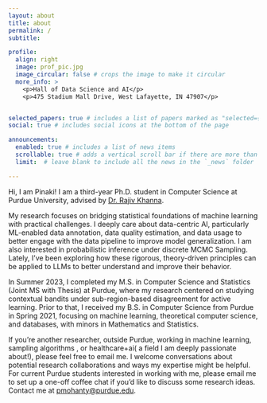 ```yaml
---
layout: about
title: about
permalink: /
subtitle: 

profile:
  align: right
  image: prof_pic.jpg
  image_circular: false # crops the image to make it circular
  more_info: >
    <p>Hall of Data Science and AI</p>
    <p>475 Stadium Mall Drive, West Lafayette, IN 47907</p>


selected_papers: true # includes a list of papers marked as "selected={true}"
social: true # includes social icons at the bottom of the page

announcements:
  enabled: true # includes a list of news items
  scrollable: true # adds a vertical scroll bar if there are more than 3 news items
  limit:  # leave blank to include all the news in the `_news` folder

---
```


Hi, I am Pinaki! I am a third-year Ph.D. student in Computer Science at Purdue University, advised by [Dr. Rajiv Khanna](https://rjvak7.github.io/). 

My research focuses on bridging statistical foundations of machine learning with practical challenges. I deeply care about data-centric AI, particularly ML-enabled data annotation, data quality estimation, and data usage to better engage with the data pipeline to improve model generalization. I am also interested in probabilistic inference under discrete MCMC Sampling. Lately, I’ve been exploring how these rigorous, theory-driven principles can be applied to LLMs to better understand and improve their behavior.

In Summer 2023, I completed my M.S. in Computer Science and Statistics (Joint MS with Thesis) at Purdue, where my research centered on studying contextual bandits under sub-region-based disagreement for active learning. Prior to that, I received my B.S. in Computer Science from Purdue in Spring 2021, focusing on machine learning, theoretical computer science, and databases, with minors in Mathematics and Statistics.

If you’re another researcher, outside Purdue, working in machine learning, sampling algorithms , or healthcare+ai( a field I am deeply passionate about!), please feel free to email me. I welcome conversations about potential research collaborations and ways my expertise might be helpful. For current Purdue students interested in working with me, please email me to set up a one-off coffee chat if you’d like to discuss some research ideas. Contact me at <a href="mailto:pmohanty@purdue.edu">pmohanty@purdue.edu</a>. 


